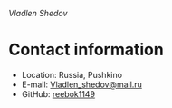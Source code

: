 *Vladlen Shedov*
# Contact information
* Location: Russia, Pushkino
* E-mail: Vladlen_shedov@mail.ru
* GitHub: [reebok1149](https://github.com/reebok1149)